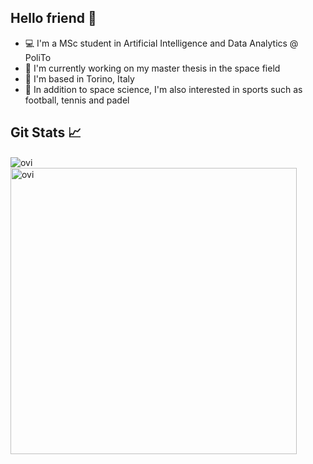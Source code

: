 
## Hello friend  👋
- 💻 I'm a MSc student in Artificial Intelligence and Data Analytics @ PoliTo
- 🚀 I'm currently working on my master thesis in the space field 
- 📍 I'm based in Torino, Italy 
- 🎾 In addition to space science, I'm also interested in sports such as football, tennis and padel 


 ## Git Stats  📈
 <img align="center" src="https://github-readme-stats.vercel.app/api/top-langs?username=claudiotancredi&hide=jupyter%20notebook&show_icons=true&locale=en&layout=compact&theme=chartreuse-dark&langs_count=8&title_color=blue&icon_color=blue" alt="ovi" /> &nbsp; <img align="center" src="https://github-readme-stats.vercel.app/api?username=claudiotancredi&show_icons=true&locale=en&theme=chartreuse-dark&custom_title=Public%20repos%20GitHub%20Stats&title_color=blue&icon_color=blue" alt="ovi" width="458" />
